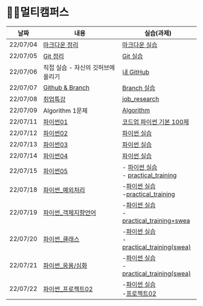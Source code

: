 # 🐱‍🏍멀티캠퍼스

| 날짜     | 내용                                                         | 실습(과제)                                                   |
| -------- | ------------------------------------------------------------ | ------------------------------------------------------------ |
| 22/07/04 | [마크다운 정리](./Multicampus/0704/Markdown.md)              | [마크다운 실습](./Multicampus/0704/markdown_practice.md)     |
| 22/07/05 | [Git 정리](./Multicampus/0705/git.md)                        | [Git 실습](./Multicampus/0705/git_practice.md)               |
| 22/07/06 | 직접 실습 - 자신의 깃허브에 올리기                           | [내 GitHub](https://github.com/JeongJinGan/TIL)              |
| 22/07/07 | [Github & Branch](./Multicampus/0707/0707.md)                | [Branch 실습](./Multicampus/0707/git_branch.md)              |
| 22/07/08 | [취업특강](./Multicampus/0708/special_lecture.md)            | [job_research](https://github.com/JeongJinGan/job_research)  |
| 22/07/09 | Algorithm 1문제                                              | [Algorithm](https://github.com/JeongJinGan/Algorithm/blob/master/Baekjoon/1929%EB%B2%88.md) |
| 22/07/11 | [파이썬01](./Multicampus/0711/python01.md)                   | [코드업 파이썬 기본 100제](./Multicampus/0711/python)        |
| 22/07/12 | [파이썬02](./Multicampus/0712/python02.md)                   | [파이썬 실습](./Multicampus/0712/실습코드)                   |
| 22/07/13 | [파이썬03](./Multicampus/0713/python03.md)                   | [파이썬 실습](./Multicampus/0713/실습코드)                   |
| 22/07/14 | [파이썬04](./Multicampus/0714/python04.md)                   | [파이썬 실습](./Multicampus/0714/실습코드)                   |
| 22/07/15 | [파이썬05](./Multicampus/0715/python05.md)                   | - [파이썬 실습](./Multicampus/0715/실습코드) <br>- [practical_training](./Multicampus/0715/practical_training) |
| 22/07/18 | [파이썬_예외처리](./Multicampus/0718/예외처리.md)            | -[파이썬 실습](./Multicampus/0718/실습코드) <br>-[practical_training](./Multicampus/0718/practical_training) |
| 22/07/19 | [파이썬_객체지향언어](./Multicampus/0719/파이썬_객체지향언어.md) | -[파이썬 실습](./Multicampus/0719/실습코드)<br>-[practical_training+swea](./Multicampus/0719/practical_training+swea) |
| 22/07/20 | [파이썬_클래스](./Multicampus/0720/파이썬_클래스.md)         | -[파이썬 실습](./Multicampus/0720/실습코드) <br>-[practical_training(swea)](./Multicampus/0720/practical_training) |
| 22/07/21 | [파이썬_응용/심화](./Multicampus/0721/파이썬_응용심화.md)    | -[파이썬 실습](./Multicampus/0721/실습코드)<br>-[practical_training(swea)](./Multicampus/0721/practical_training) |
| 22/07/22 | [파이썬_프로젝트02](./Multicampus/0722/파이썬_프로젝트02.md) | -[파이썬 실습](./Multicampus/0722/실습코드)<br/>-[프로젝트02](https://github.com/JeongJinGan/01-PJT-02/tree/main/3%ED%9A%8C%EC%B0%A8/%EA%B0%84%EC%A0%95%EC%A7%84) |

